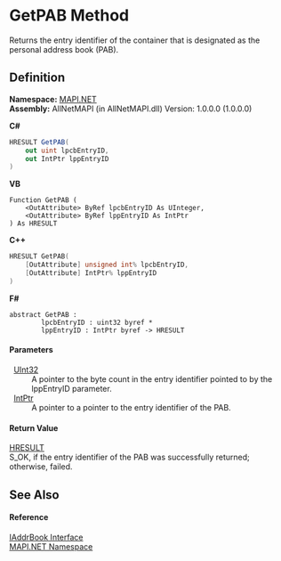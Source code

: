 # GetPAB Method


Returns the entry identifier of the container that is designated as the personal address book (PAB).



## Definition
**Namespace:** <a href="5bef4637-66f8-16d4-e5f4-4d0da57a1538.md">MAPI.NET</a>  
**Assembly:** AllNetMAPI (in AllNetMAPI.dll) Version: 1.0.0.0 (1.0.0.0)

**C#**
``` C#
HRESULT GetPAB(
	out uint lpcbEntryID,
	out IntPtr lppEntryID
)
```
**VB**
``` VB
Function GetPAB ( 
	<OutAttribute> ByRef lpcbEntryID As UInteger,
	<OutAttribute> ByRef lppEntryID As IntPtr
) As HRESULT
```
**C++**
``` C++
HRESULT GetPAB(
	[OutAttribute] unsigned int% lpcbEntryID, 
	[OutAttribute] IntPtr% lppEntryID
)
```
**F#**
``` F#
abstract GetPAB : 
        lpcbEntryID : uint32 byref * 
        lppEntryID : IntPtr byref -> HRESULT 
```



#### Parameters
<dl><dt>  <a href="https://learn.microsoft.com/dotnet/api/system.uint32" target="_blank" rel="noopener noreferrer">UInt32</a></dt><dd>A pointer to the byte count in the entry identifier pointed to by the lppEntryID parameter.</dd><dt>  <a href="https://learn.microsoft.com/dotnet/api/system.intptr" target="_blank" rel="noopener noreferrer">IntPtr</a></dt><dd>A pointer to a pointer to the entry identifier of the PAB.</dd></dl>

#### Return Value
<a href="50596607-a328-ef10-6ea9-0448fbb7d197.md">HRESULT</a>  
S_OK, if the entry identifier of the PAB was successfully returned; otherwise, failed.

## See Also


#### Reference
<a href="3e0ae0ab-2ec1-3cb4-6c4f-5d6faee00a6e.md">IAddrBook Interface</a>  
<a href="5bef4637-66f8-16d4-e5f4-4d0da57a1538.md">MAPI.NET Namespace</a>  
